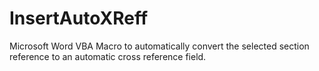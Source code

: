 # InsertAutoXReff
Microsoft Word VBA Macro to automatically convert the selected section reference to an automatic cross reference field.
